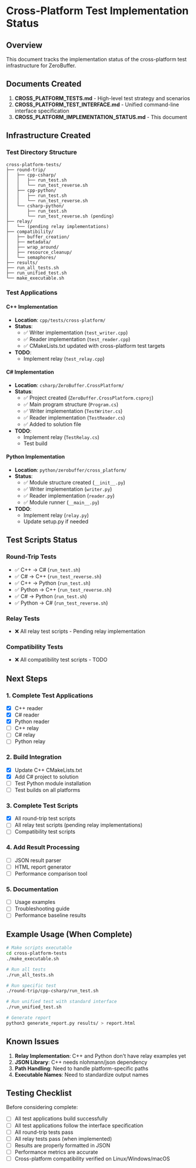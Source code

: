 # Cross-Platform Test Implementation Status

## Overview

This document tracks the implementation status of the cross-platform test infrastructure for ZeroBuffer.

## Documents Created

1. **CROSS_PLATFORM_TESTS.md** - High-level test strategy and scenarios
2. **CROSS_PLATFORM_TEST_INTERFACE.md** - Unified command-line interface specification
3. **CROSS_PLATFORM_IMPLEMENTATION_STATUS.md** - This document

## Infrastructure Created

### Test Directory Structure
```
cross-platform-tests/
├── round-trip/
│   ├── cpp-csharp/
│   │   ├── run_test.sh
│   │   └── run_test_reverse.sh
│   ├── cpp-python/
│   │   ├── run_test.sh
│   │   └── run_test_reverse.sh
│   └── csharp-python/
│       ├── run_test.sh
│       └── run_test_reverse.sh (pending)
├── relay/
│   └── (pending relay implementations)
├── compatibility/
│   ├── buffer_creation/
│   ├── metadata/
│   ├── wrap_around/
│   ├── resource_cleanup/
│   └── semaphores/
├── results/
├── run_all_tests.sh
├── run_unified_test.sh
└── make_executable.sh
```

### Test Applications

#### C++ Implementation
- **Location**: `cpp/tests/cross-platform/`
- **Status**: 
  - ✅ Writer implementation (`test_writer.cpp`)
  - ✅ Reader implementation (`test_reader.cpp`)
  - ✅ CMakeLists.txt updated with cross-platform test targets
- **TODO**: 
  - Implement relay (`test_relay.cpp`)

#### C# Implementation
- **Location**: `csharp/ZeroBuffer.CrossPlatform/`
- **Status**: 
  - ✅ Project created (`ZeroBuffer.CrossPlatform.csproj`)
  - ✅ Main program structure (`Program.cs`)
  - ✅ Writer implementation (`TestWriter.cs`)
  - ✅ Reader implementation (`TestReader.cs`)
  - ✅ Added to solution file
- **TODO**:
  - Implement relay (`TestRelay.cs`)
  - Test build

#### Python Implementation
- **Location**: `python/zerobuffer/cross_platform/`
- **Status**:
  - ✅ Module structure created (`__init__.py`)
  - ✅ Writer implementation (`writer.py`)
  - ✅ Reader implementation (`reader.py`)
  - ✅ Module runner (`__main__.py`)
- **TODO**:
  - Implement relay (`relay.py`)
  - Update setup.py if needed

## Test Scripts Status

### Round-Trip Tests
- ✅ C++ → C# (`run_test.sh`)
- ✅ C# → C++ (`run_test_reverse.sh`)
- ✅ C++ → Python (`run_test.sh`)
- ✅ Python → C++ (`run_test_reverse.sh`)
- ✅ C# → Python (`run_test.sh`)
- ✅ Python → C# (`run_test_reverse.sh`)

### Relay Tests
- ❌ All relay test scripts - Pending relay implementation

### Compatibility Tests
- ❌ All compatibility test scripts - TODO

## Next Steps

### 1. Complete Test Applications
- [x] C++ reader
- [x] C# reader
- [x] Python reader
- [ ] C++ relay
- [ ] C# relay
- [ ] Python relay

### 2. Build Integration
- [x] Update C++ CMakeLists.txt
- [x] Add C# project to solution
- [ ] Test Python module installation
- [ ] Test builds on all platforms

### 3. Complete Test Scripts
- [x] All round-trip test scripts
- [ ] All relay test scripts (pending relay implementations)
- [ ] Compatibility test scripts

### 4. Add Result Processing
- [ ] JSON result parser
- [ ] HTML report generator
- [ ] Performance comparison tool

### 5. Documentation
- [ ] Usage examples
- [ ] Troubleshooting guide
- [ ] Performance baseline results

## Example Usage (When Complete)

```bash
# Make scripts executable
cd cross-platform-tests
./make_executable.sh

# Run all tests
./run_all_tests.sh

# Run specific test
./round-trip/cpp-csharp/run_test.sh

# Run unified test with standard interface
./run_unified_test.sh

# Generate report
python3 generate_report.py results/ > report.html
```

## Known Issues

1. **Relay Implementation**: C++ and Python don't have relay examples yet
2. **JSON Library**: C++ needs nlohmann/json dependency
3. **Path Handling**: Need to handle platform-specific paths
4. **Executable Names**: Need to standardize output names

## Testing Checklist

Before considering complete:
- [ ] All test applications build successfully
- [ ] All test applications follow the interface specification
- [ ] All round-trip tests pass
- [ ] All relay tests pass (when implemented)
- [ ] Results are properly formatted in JSON
- [ ] Performance metrics are accurate
- [ ] Cross-platform compatibility verified on Linux/Windows/macOS